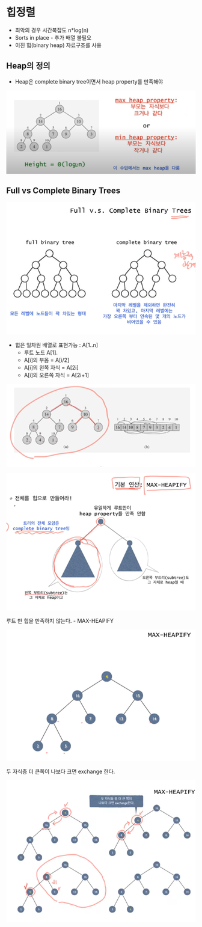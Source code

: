 # 힙정렬

- 최악의 경우 시간복잡도 n*log(n)
- Sorts in place - 추가 배열 불필요
- 이진 힙(binary heap) 자료구조를 사용


## Heap의 정의

- Heap은 complete binary tree이면서 heap property를 만족해야


![img.png](img.png)

## Full vs Complete Binary Trees

![img_1.png](img_1.png)


- 힙은 일차원 배열로 표현가능 : A[1..n]
    - 루트 노드 A[1].
    - A[i]의 부몸 = A[i/2]
    - A[i]의 왼쪽 자식 = A[2i]
    - A[i]의 오른쪽 자식 = A[2i+1]
    
![img_2.png](img_2.png)


![img_3.png](img_3.png)

루트 만 힙을 만족하지 않는다.  - MAX-HEAPIFY

![img_4.png](img_4.png)


두 자식증 더 큰쪽이 나보다 크면 exchange 한다.

![img_5.png](img_5.png)